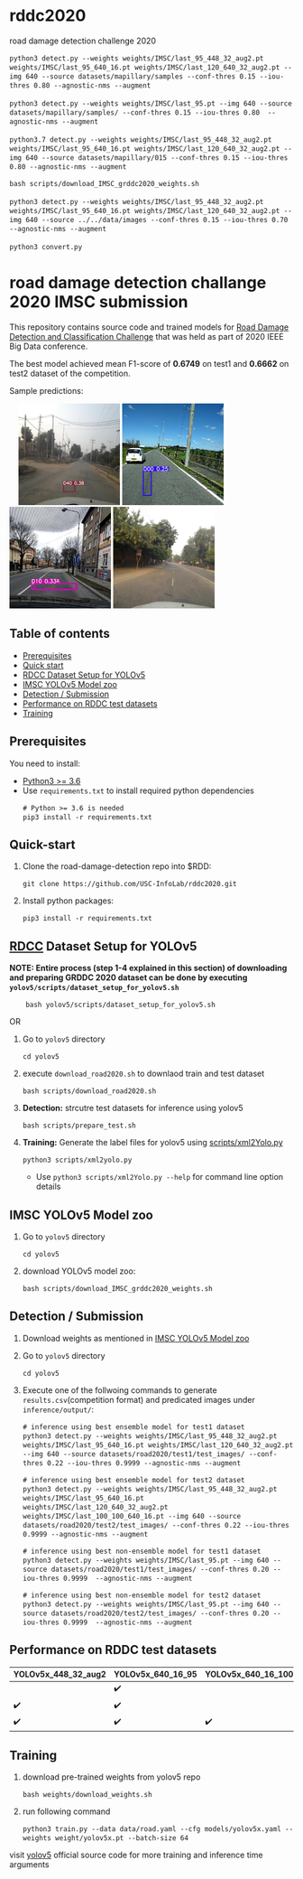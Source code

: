 # rddc2020
road damage detection challenge 2020

```
python3 detect.py --weights weights/IMSC/last_95_448_32_aug2.pt weights/IMSC/last_95_640_16.pt weights/IMSC/last_120_640_32_aug2.pt --img 640 --source datasets/mapillary/samples --conf-thres 0.15 --iou-thres 0.80 --agnostic-nms --augment

python3 detect.py --weights weights/IMSC/last_95.pt --img 640 --source datasets/mapillary/samples/ --conf-thres 0.15 --iou-thres 0.80  --agnostic-nms --augment

python3.7 detect.py --weights weights/IMSC/last_95_448_32_aug2.pt weights/IMSC/last_95_640_16.pt weights/IMSC/last_120_640_32_aug2.pt --img 640 --source datasets/mapillary/015 --conf-thres 0.15 --iou-thres 0.80 --agnostic-nms --augment
```
```
bash scripts/download_IMSC_grddc2020_weights.sh

python3 detect.py --weights weights/IMSC/last_95_448_32_aug2.pt weights/IMSC/last_95_640_16.pt weights/IMSC/last_120_640_32_aug2.pt --img 640 --source ../../data/images --conf-thres 0.15 --iou-thres 0.70 --agnostic-nms --augment

python3 convert.py
```

# road damage detection challange 2020 IMSC submission

This repository contains source code and trained models for [Road Damage Detection and Classification Challenge](https://rdd2020.sekilab.global/overview/) that was held as part of 2020 IEEE Big Data conference.

The best model achieved mean F1-score of **0.6749** on test1 and **0.6662** on test2 dataset of the competition.

Sample predictions:

![]() ![]() ![]() ![]()
<img src="media/sample1.jpg" width="180" height="180" />
<img src="media/sample2.jpg" width="180" height="180" />
<img src="media/sample3.jpg" width="180" height="180" />
<img src="media/sample4.jpg" width="180" height="180" />

## Table of contents
- [Prerequisites](#prerequisites)
- [Quick start](#quick-start)
- [RDCC Dataset Setup for YOLOv5](#RDCC-Dataset-Setup)
- [IMSC YOLOv5 Model zoo](#IMSC-YOLOv5-Model-zoo)
- [Detection / Submission](#Detection)
- [Performance on RDDC test datasets](#Performance-on-RDDC-test-datasets)
- [Training](#Training)

## Prerequisites
You need to install:
- [Python3 >= 3.6](https://www.python.org/downloads/)
- Use `requirements.txt` to install required python dependencies
    ```Shell
    # Python >= 3.6 is needed
    pip3 install -r requirements.txt
    ```

## Quick-start
1. Clone the road-damage-detection repo into $RDD:
    ```Shell
    git clone https://github.com/USC-InfoLab/rddc2020.git
    ```

2. Install python packages:
    ```Shell
    pip3 install -r requirements.txt
    ```

## [RDCC](https://github.com/sekilab/RoadDamageDetector#dataset-for-global-road-damage-detection-challenge-2020) Dataset Setup for YOLOv5

**NOTE: Entire process (step 1-4 explained in this section) of downloading and preparing GRDDC 2020 dataset can be done by executing `yolov5/scripts/dataset_setup_for_yolov5.sh`**

```Shell
    bash yolov5/scripts/dataset_setup_for_yolov5.sh
```
OR
1. Go to `yolov5` directory
    ```Shell
    cd yolov5
    ```

2. execute `download_road2020.sh` to downlaod train and test dataset
    ```Shell
    bash scripts/download_road2020.sh
    ```

3. **Detection:** strcutre test datasets for inference using yolov5
    ```Shell
    bash scripts/prepare_test.sh
    ```

4. **Training:** Generate the label files for yolov5 using [scripts/xml2Yolo.py](https://github.com/USC-InfoLab/rddc2020/tree/master/yolov5/scripts/xml2Yolo.py)
    ```Shell
    python3 scripts/xml2yolo.py
    ```
    - Use `python3 scripts/xml2Yolo.py --help` for command line option details


## IMSC YOLOv5 Model zoo
1. Go to `yolov5` directory
    ```Shell
    cd yolov5
    ```

2. download YOLOv5 model zoo:
    ```Shell
    bash scripts/download_IMSC_grddc2020_weights.sh
    ```

## Detection / Submission
1. Download weights as mentioned in [IMSC YOLOv5 Model zoo](#IMSC-YOLOv5-Model-zoo)

2. Go to `yolov5` directory
    ```Shell
    cd yolov5
    ```
3. Execute one of the follwoing commands to generate `results.csv`(competition format) and predicated images under `inference/output/`:
    ```Shell
    # inference using best ensemble model for test1 dataset
    python3 detect.py --weights weights/IMSC/last_95_448_32_aug2.pt weights/IMSC/last_95_640_16.pt weights/IMSC/last_120_640_32_aug2.pt --img 640 --source datasets/road2020/test1/test_images/ --conf-thres 0.22 --iou-thres 0.9999 --agnostic-nms --augment
    ```

    ```Shell
    # inference using best ensemble model for test2 dataset
    python3 detect.py --weights weights/IMSC/last_95_448_32_aug2.pt  weights/IMSC/last_95_640_16.pt  weights/IMSC/last_120_640_32_aug2.pt weights/IMSC/last_100_100_640_16.pt --img 640 --source datasets/road2020/test2/test_images/ --conf-thres 0.22 --iou-thres 0.9999 --agnostic-nms --augment
    ```

    ```Shell
    # inference using best non-ensemble model for test1 dataset
    python3 detect.py --weights weights/IMSC/last_95.pt --img 640 --source datasets/road2020/test1/test_images/ --conf-thres 0.20 --iou-thres 0.9999  --agnostic-nms --augment
    ```

    ```Shell
    # inference using best non-ensemble model for test2 dataset
    python3 detect.py --weights weights/IMSC/last_95.pt --img 640 --source datasets/road2020/test2/test_images/ --conf-thres 0.20 --iou-thres 0.9999  --agnostic-nms --augment
    ```

## Performance on RDDC test datasets

| YOLOv5x_448_32_aug2 | YOLOv5x_640_16_95 | YOLOv5x_640_16_100 | YOLOv5x_640_32     | YOLOv5x_640_16_aug2 | YOLOv5x_640_32_aug2 | test1 F1-score | test2 F1-score |
|------- |------------------- |------------------- |------------------- |------------------- |------------------- |------------------- |------------------- |
|                    | :heavy_check_mark: |                    |                    |                    |                    | 0.66697383879131 |0.651389430313506                 |
| :heavy_check_mark: | :heavy_check_mark: |                    |                    |                    | :heavy_check_mark: |**0.674878682854973**                  | 0.665632401648316                   |
| :heavy_check_mark: | :heavy_check_mark: | :heavy_check_mark: |                    |                    | :heavy_check_mark: |0.674198239966431                 |  **0.666213894130645**                 |


## Training
1. download pre-trained weights from yolov5 repo
    ```Shell
    bash weights/download_weights.sh
    ```

2. run following command
    ```Shell
    python3 train.py --data data/road.yaml --cfg models/yolov5x.yaml --weights weight/yolov5x.pt --batch-size 64
    ```
visit [yolov5](https://github.com/ultralytics/yolov5) official source code for more training and inference time arguments
